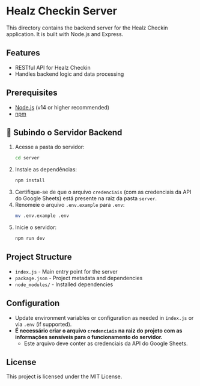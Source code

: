# Healz Checkin Server

This directory contains the backend server for the Healz Checkin application. It is built with Node.js and Express.

## Features
- RESTful API for Healz Checkin
- Handles backend logic and data processing

## Prerequisites
- [Node.js](https://nodejs.org/) (v14 or higher recommended)
- [npm](https://www.npmjs.com/)

## 🚀 Subindo o Servidor Backend

1. Acesse a pasta do servidor:
   ```bash
   cd server
   ```
2. Instale as dependências:
   ```bash
   npm install
   ```
3. Certifique-se de que o arquivo `credenciais` (com as credenciais da API do Google Sheets) está presente na raiz da pasta `server`.
4. Renomeie o arquivo `.env.example` para `.env`:
   ```bash
   mv .env.example .env
   ```
5. Inicie o servidor:
   ```bash
   npm run dev
   ```

## Project Structure
- `index.js` - Main entry point for the server
- `package.json` - Project metadata and dependencies
- `node_modules/` - Installed dependencies

## Configuration
- Update environment variables or configuration as needed in `index.js` or via `.env` (if supported).
- **É necessário criar o arquivo `credenciais` na raiz do projeto com as informações sensíveis para o funcionamento do servidor.**
  - Este arquivo deve conter as credenciais da API do Google Sheets.

## License
This project is licensed under the MIT License. 
